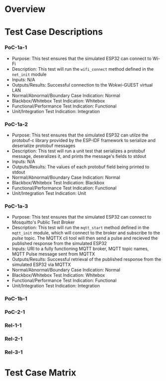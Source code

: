 # Overview

# Test Case Descriptions
### PoC-1a-1
- Purpose: This test ensures that the simulated ESP32 can connect to Wi-Fi
- Description: This test will run the `wifi_connect` method defined in the `net_init` module 
- Inputs: N/A
- Outputs/Results: Successful connection to the Wokwi-GUEST virtual LAN
- Normal/Abnormal/Boundary Case Indication: Normal
- Blackbox/Whitebox Test Indication: Whitebox
- Functional/Performance Test Indication: Functional
- Unit/Integration Test Indication: Integration

### PoC-1a-2
- Purpose: This test ensures that the simulated ESP32 can utilze the protobuf-c library provided by the ESP-IDF framework to serialize and deserialize protobuf messages
- Description: This test will run a unit test that serializes a protobuf message, deseralizes it, and prints the message's fields to stdout
- Inputs: N/A
- Outputs/Results: The values of each protobuf field being printed to stdout
- Normal/Abnormal/Boundary Case Indication: Normal
- Blackbox/Whitebox Test Indication: Blackbox
- Functional/Performance Test Indication: Functional
- Unit/Integration Test Indication: Unit

### PoC-1a-3
- Purpose: This test ensures that the simulated ESP32 can connect to Mosquitto's Public Test Broker
- Description: This test will run the `mqtt_start` method defined in the `mqtt_init` module, which will connect to the broker and subscribe to the *pulse* topic. The MQTTX cli tool will then send a pulse and recieved the published response from the simulated ESP32
- Inputs: URI to a fully functioning MQTT broker, MQTT topic names, MQTT Pulse message sent from MQTTX
- Outputs/Results: Successful retrieval of the published response from the simulated ESP32 via MQTTX
- Normal/Abnormal/Boundary Case Indication: Normal
- Blackbox/Whitebox Test Indication: Whitebox
- Functional/Performance Test Indication: Functional
- Unit/Integration Test Indication: Integration

### PoC-1b-1

### PoC-2-1

### Rel-1-1

### Rel-2-1

### Rel-3-1

# Test Case Matrix